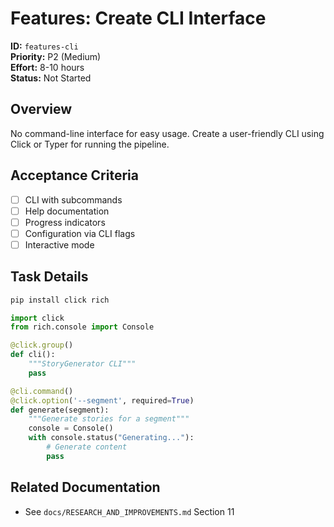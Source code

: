 # Features: Create CLI Interface

**ID:** `features-cli`  
**Priority:** P2 (Medium)  
**Effort:** 8-10 hours  
**Status:** Not Started

## Overview

No command-line interface for easy usage. Create a user-friendly CLI using Click or Typer for running the pipeline.

## Acceptance Criteria

- [ ] CLI with subcommands
- [ ] Help documentation
- [ ] Progress indicators
- [ ] Configuration via CLI flags
- [ ] Interactive mode

## Task Details

```bash
pip install click rich
```

```python
import click
from rich.console import Console

@click.group()
def cli():
    """StoryGenerator CLI"""
    pass

@cli.command()
@click.option('--segment', required=True)
def generate(segment):
    """Generate stories for a segment"""
    console = Console()
    with console.status("Generating..."):
        # Generate content
        pass
```

## Related Documentation

- See `docs/RESEARCH_AND_IMPROVEMENTS.md` Section 11

